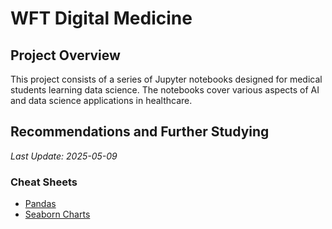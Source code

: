 # WFT Digital Medicine

## Project Overview
This project consists of a series of Jupyter notebooks designed for medical students learning data science. The notebooks cover various aspects of AI and data science applications in healthcare.

## Recommendations and Further Studying 
*Last Update: 2025-05-09*

### Cheat Sheets
- [Pandas](https://pandas.pydata.org/Pandas_Cheat_Sheet.pdf)
- [Seaborn Charts](https://www.kaggle.com/code/themlphdstudent/cheat-sheet-seaborn-charts)